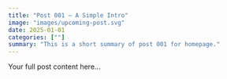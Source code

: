 ```yaml
---
title: "Post 001 — A Simple Intro"
image: "images/upcoming-post.svg"
date: 2025-01-01
categories: [""]
summary: "This is a short summary of post 001 for homepage."
---
```


Your full post content here...
